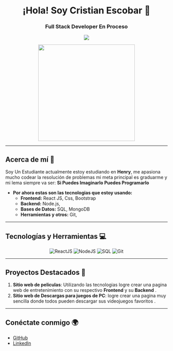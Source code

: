 <h1 align="center">¡Hola!  Soy Cristian Escobar 👋</h1>
<h3 align="center">Full Stack Developer En Proceso</h3>

<p align="center">
  <img src="https://img.shields.io/badge/Full%20Stack%20Developer-%230077B5.svg?style=for-the-badge&logo=developer&logoColor=white"/>
</p>

<p align="center">
  <img src="https://media0.giphy.com/media/v1.Y2lkPTc5MGI3NjExMW5xdno0b2Z0eHhjcGgxN2QzZHk4M3VhZTN0d2hoOW0wdGRzbmxveSZlcD12MV9pbnRlcm5hbF9naWZfYnlfaWQmY3Q9Zw/FOJJ7faKeAafS/giphy.webp" width="300"/>
</p>

---

## Acerca de mí 🚀

Soy Un Estudiante actualmente estoy estudiando en **Henry**, me apasiona mucho codear la resolución de problemas mi meta principal es graduarme y mi lema siempre va ser:  **Si Puedes Imaginarlo Puedes Programarlo**

- **Por ahora estas son las tecnologias que estoy usando:**
  - **Frontend:** React JS, Css, Bootstrap
  - **Backend:** Node.js, 
  - **Bases de Datos:** SQL, MongoDB
  - **Herramientas y otros:** Git, 

---

## Tecnologías y Herramientas 💻

<p align="center">
  <img src="https://img.shields.io/badge/-ReactJS-%2361DAFB?style=for-the-badge&logo=react&logoColor=black" alt="ReactJS"/>
  <img src="https://img.shields.io/badge/-NodeJS-%23339933?style=for-the-badge&logo=node.js&logoColor=white" alt="NodeJS"/>
  <img src="https://img.shields.io/badge/-SQL-%234169E1?style=for-the-badge&logo=postgresql&logoColor=white" alt="SQL"/>
  <img src="https://img.shields.io/badge/-Git-%23F05032?style=for-the-badge&logo=git&logoColor=white" alt="Git"/>
</p>

---

## Proyectos Destacados 🚧

1. **Sitio web de peliculas**: Utilizando las tecnologias logre crear una pagina web de entretenimiento con su respectivo **Frontend** y su **Backend** .
1. **Sitio web de Descargas para juegos de PC**: logre crear una pagina muy sencilla donde todos pueden descargar sus videojuegos favoritos . 

---

## Conéctate conmigo 🌍

- [GitHub](https://github.com/crisescobaro) 
- [LinkedIn](https://www.linkedin.com/in/cristian-escobar-89a577200?utm_source=share&utm_campaign=share_via&utm_content=profile&utm_medium=ios_app)
